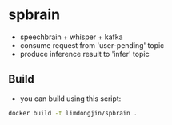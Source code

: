 # spbrain

- speechbrain + whisper + kafka
- consume request from 'user-pending' topic
- produce inference result to 'infer' topic

## Build

- you can build using this script:
```bash
docker build -t limdongjin/spbrain .


```
